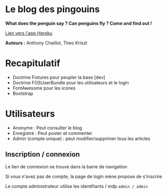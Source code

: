 Le blog des pingouins
=====================

**What does the penguin say ? Can penguins fly ? Come and find out !**

 [Lien vers l'app Heroku](https://chaillot-kriszt-blog.herokuapp.com/)

**Auteurs :** Anthony Chaillot, Theo Kriszt

# Recapitulatif
- Doctrine Fixtures pour peupler la base [dev]
- Doctrine FOSUserBundle pour les utilisateurs et le login
- FontAwesome pour les icones
- Bootstrap

# Utilisateurs
- Anonyme : Peut consulter le blog
- Enregistré : Peut poster et commenter
- Admin (compte unique) : peut modifier/supprimer tous les articles

## Inscription / connexion
Le lien de connexion se trouve dans la barre de navigation

Si vous n'avez pas de compte, la page de login mène propose de s'inscrire

Le compte administrateur utilise les identifiants / mdp ``admin / admin``
